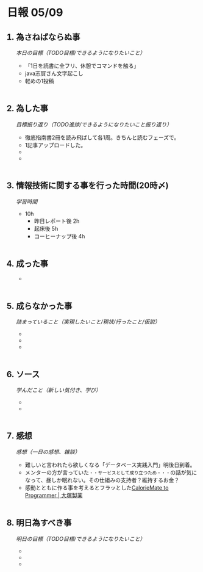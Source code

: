 # 日報 05/09


<ol>

## <li>為さねばならぬ事</li>

*本日の目標（TODO目標/できるようになりたいこと）*

  - 「1日を読書に全フリ、休憩でコマンドを触る」
  - java志賀さん文字起こし
  - 軽めの1投稿



<br>

## <li>為した事</li>

*目標振り返り（TODO進捗/できるようになりたいこと振り返り）*

  - 徹底指南書2冊を読み飛ばして各1周。きちんと読むフェーズで。
  - 1記事アップロードした。
  - 
  - 

<br>


## <li>情報技術に関する事を行った時間(20時〆)</li>

*学習時間*

  - 10h
    - 昨日レポート後 2h
    - 起床後 5h
    - コーヒーナップ後 4h

<br>


## <li>成った事</li>

  - 

<br>


## <li>成らなかった事</li>

*詰まっていること（実現したいこと/現状/行ったこと/仮説）*

  - 
  - 
  - 

<br>


## <li>ソース</li>

*学んだこと（新しい気付き、学び）*

  - 
  - 

<br>


## <li>感想</li>

*感想（一日の感想、雑談）*

  - 難しいと言われたら欲しくなる「データベース実践入門」明後日到着。
  - メンターの方が言っていた`・・サービスとして成り立つため・・・`の話が気になって、昼しか眠れない。その仕組みの支持者？維持するお金？
  - 感動とともに作る事を考えるとフラッとした[CalorieMate to Programmer | 大塚製薬](https://www.otsuka.co.jp/cmt/to_programmer/)

<br>


## <li>明日為すべき事</li>

*明日の目標（TODO目標/できるようになりたいこと）*

  - 
  - 
  - 

<!-- end -->

<br>

</ol>


